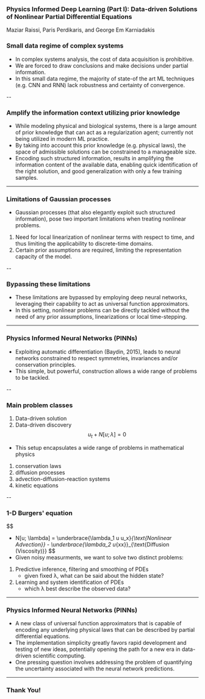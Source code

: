 ### Physics Informed Deep Learning (Part I): Data-driven Solutions of Nonlinear Partial Differential Equations

Maziar Raissi, Paris Perdikaris, and George Em Karniadakis

### Small data regime of complex systems
- In complex systems analysis, the cost of data acquisition is prohibitive.
- We are forced to draw conclusions and make decisions under partial information.
- In this small data regime, the majority of state-of the art ML techniques (e.g. CNN and RNN) lack robustness and certainty of convergence.

--

### Amplify the information context utilizing prior knowledge
- While modeling physical and biological systems, there is a large amount of prior knowledge that can act as a regularization agent; currently not being utilized in modern ML practice.
- By taking into account this prior knowledge (e.g. physical laws), the space of admissible solutions can be constrained to a manageable size.
- Encoding such structured information, results in amplifying the information content of the available data, enabling quick identification of the right solution, and good generalization with only a few training samples.

---

### Limitations of Gaussian processes
- Gaussian processes (that also elegantly exploit such structured information), pose two important limitations when treating nonlinear problems.
1) Need for local linearization of nonlinear terms with respect to time, and thus limiting the applicability to discrete-time domains.
2) Certain prior assumptions are required, limiting the representation capacity of the model.

--

### Bypassing these limitations
- These limitations are bypassed by employing deep neural networks, leveraging their capability to act as universal function approximators.
- In this setting, nonlinear problems can be directly tackled without the need of any prior assumptions, linearizations or local time-stepping.

---

### Physics Informed Neural Networks (PINNs)
- Exploiting automatic differentiation (Baydin, 2015), leads to neural networks constrained to respect symmetries, invariances and/or conservation principles.
- This simple, but powerful, construction allows a wide range of problems to be tackled.

--

### Main problem classes
1) Data-driven solution
2) Data-driven discovery
$$
\ u_t + N[u; \lambda] = 0 \
$$
- This setup encapsulates a wide range of problems in mathematical physics
1) conservation laws
2) diffusion processes
3) advection-diffusion-reaction systems
4) kinetic equations

--

### 1-D Burgers' equation
$$
-  N[u; \lambda] = \underbrace{\lambda_1 u u_x}_{\text{Nonlinear Advection}} - \underbrace{\lambda_2 u_{xx}}_{\text{Diffusion (Viscosity)}}
$$
- Given noisy measurments, we want to solve two distinct problems:
1) Predictive inference, filtering and smoothing of PDEs
	- given fixed λ, what can be said about the hidden state?
2) Learning and system identification of PDEs
	- which λ best describe the observed data?

---

### Physics Informed Neural Networks (PINNs)

- A new class of universal function approximators that is capable of encoding any underlying physical laws that can be described by partial differential equations.
- The implementation simplicity greatly favors rapid development and testing of new ideas, potentially opening the path for a new era in data-driven scientific computing.
- One pressing question involves addressing the problem of quantifying the uncertainty associated with the neural network predictions.


---

### Thank You!